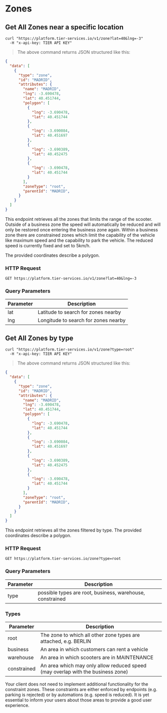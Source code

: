 
# Zones

## Get All Zones near a specific location

```shell
curl "https://platform.tier-services.io/v1/zone?lat=40&lng=-3"
  -H "x-api-key: TIER API KEY"
```

> The above command returns JSON structured like this:

```json
{
  "data": [
    {
      "type": "zone",
      "id": "MADRID",
      "attributes": {
        "name": "MADRID",
        "lng": -3.690478,
        "lat": 40.451744,
        "polygon": [
          {
            "lng": -3.690478,
            "lat": 40.451744
          },
          {
            "lng": -3.690084,
            "lat": 40.451697
          },
          {
            "lng": -3.690389,
            "lat": 40.452475
          },
          {
            "lng": -3.690478,
            "lat": 40.451744
          }
        ],
        "zoneType": "root",
        "parentId": "MADRID",
      }
    }
  ]
}

```

This endpoint retrieves all the zones that limits the range of the scooter. Outside of a business zone
the speed will automatically be reduced and will only be restored once entering the business zone again.
Within a business zone there are constrained zones which limit the capability of the vehicle like maximum
speed and the capability to park the vehicle. The reduced speed is currently fixed and set to 5km/h.

The provided coordinates describe a polygon.

### HTTP Request

`GET https://platform.tier-services.io/v1/zone?lat=40&lng=-3`

### Query Parameters

Parameter  | Description
--------- | -----------
lat | Latitude to search for zones nearby
lng | Longitude to search for zones nearby


## Get All Zones by type

```shell
curl "https://platform.tier-services.io/v1/zone?type=root"
  -H "x-api-key: TIER API KEY"
```

> The above command returns JSON structured like this:

```json
{
  "data": [
    {
      "type": "zone",
      "id": "MADRID",
      "attributes": {
        "name": "MADRID",
        "lng": -3.690478,
        "lat": 40.451744,
        "polygon": [
          {
            "lng": -3.690478,
            "lat": 40.451744
          },
          {
            "lng": -3.690084,
            "lat": 40.451697
          },
          {
            "lng": -3.690389,
            "lat": 40.452475
          },
          {
            "lng": -3.690478,
            "lat": 40.451744
          }
        ],
        "zoneType": "root",
        "parentId": "MADRID",
      }
    }
  ]
}

```

This endpoint retrieves all the zones filtered by type.
The provided coordinates describe a polygon.

### HTTP Request

`GET https://platform.tier-services.io/zone?type=root`

### Query Parameters

Parameter  | Description
--------- | -----------
type | possible types are root, business, warehouse, constrained

### Types
Parameter   | Description
----------- | -----------
root        | The zone to which all other zone types are attached, e.g. BERLIN
business    | An area in which customers can rent a vehicle
warehouse   | An area in which scooters are in MAINTENANCE
constrained | An area which may only allow reduced speed (may overlap with the business zone)

<aside class="notice">
Your client does not need to implement additional functionality for the constraint zones. These
constraints are either enforced by endpoints (e.g. parking is rejected) or by automations
(e.g. speed is reduced). It is yet essential to inform your users about those areas to provide a
good user experience.
</aside>
